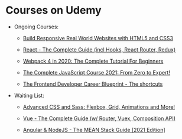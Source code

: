 # Courses on Udemy

- Ongoing Courses:

    - [Build Responsive Real World Websites with HTML5 and CSS3](https://www.udemy.com/course/design-and-develop-a-killer-website-with-html5-and-css3/) 
    
    - [React - The Complete Guide (incl Hooks, React Router, Redux)](https://www.udemy.com/course/react-the-complete-guide-incl-redux/)
    
    - [Webpack 4 in 2020: The Complete Tutorial For Beginners](https://www.udemy.com/course/webpack-from-beginner-to-advanced/)
        
    - [The Complete JavaScript Course 2021: From Zero to Expert!](https://www.udemy.com/course/the-complete-javascript-course)
        
    - [The Frontend Developer Career Blueprint - The shortcuts](https://www.udemy.com/course/the-frontend-developer-career-blueprint-the-shortcuts)

- Waiting List:

    - [Advanced CSS and Sass: Flexbox, Grid, Animations and More!](https://www.udemy.com/course/advanced-css-and-sass)

    - [Vue - The Complete Guide (w/ Router, Vuex, Composition API)](https://www.udemy.com/course/vuejs-2-the-complete-guide)

    - [Angular & NodeJS - The MEAN Stack Guide [2021 Edition]](https://www.udemy.com/course/angular-2-and-nodejs-the-practical-guide)

    
